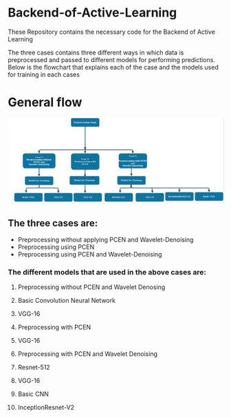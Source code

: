 # Backend-of-Active-Learning
These Repository contains the necessary code for the Backend of Active Learning

The three cases contains three different ways in which data is preprocessed and passed to different models for performing predictions.
Below is the flowchart that explains each of the case and the models used for training in each cases

# General flow 


<p align = "center">
<img src = Images/General_flow.png>
</p>

## The three cases are:
 - Preprocessing without applying PCEN and Wavelet-Denoising
 - Preprocessing using PCEN
 - Preprocessing using PCEN and Wavelet-Denoising

### The different models that are used in the above cases are:
1. Preprocessing without PCEN and Wavelet Denosing  
 1. Basic Convolution Neural Network
 2. VGG-16
  
2. Preprocessing with PCEN 
  1. VGG-16
  
3. Preprocessing with PCEN and Wavelet Denoising
  1. Resnet-512
  2. VGG-16
  3. Basic CNN 
  4. InceptionResnet-V2
  
